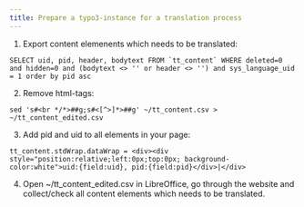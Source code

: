 ```yaml
---
title: Prepare a typo3-instance for a translation process
---
```


1. Export content elemenents which needs to be translated:
  ```
  SELECT uid, pid, header, bodytext FROM `tt_content` WHERE deleted=0 and hidden=0 and (bodytext <> '' or header <> '') and sys_language_uid = 1 order by pid asc
  ```
2. Remove html-tags:
  ```
  sed 's#<br */*>##g;s#<[^>]*>##g' ~/tt_content.csv > ~/tt_content_edited.csv
  ```
3. Add pid and uid to all elements in your page:
  ```
  tt_content.stdWrap.dataWrap = <div><div style="position:relative;left:0px;top:0px; background-color:white">uid:{field:uid}, pid:{field:pid}</div>|</div>
  ```
4. Open ~/tt_content_edited.csv in LibreOffice, go through the website and collect/check all content elements which needs to be translated. 
